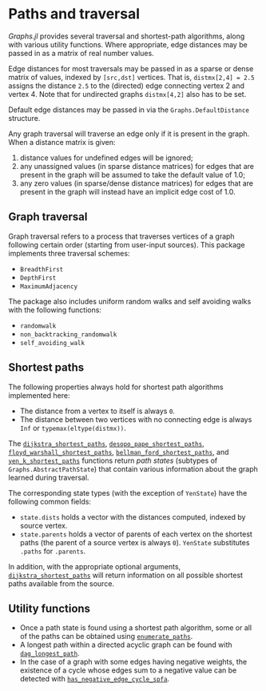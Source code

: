 # Paths and traversal

_Graphs.jl_ provides several traversal and shortest-path algorithms, along with various utility functions. Where appropriate, edge distances may be passed in as a matrix of real number values.

Edge distances for most traversals may be passed in as a sparse or dense matrix of values, indexed by `[src,dst]` vertices. That is, `distmx[2,4] = 2.5` assigns the distance `2.5` to the (directed) edge connecting vertex 2 and vertex 4. Note that for undirected graphs `distmx[4,2]` also has to be set.

Default edge distances may be passed in via the `Graphs.DefaultDistance` structure.

Any graph traversal will traverse an edge only if it is present in the graph. When a distance matrix is given:

1. distance values for undefined edges will be ignored;
2. any unassigned values (in sparse distance matrices) for edges that are present in the graph will be assumed to take the default value of 1.0;
3. any zero values (in sparse/dense distance matrices) for edges that are present in the graph will instead have an implicit edge cost of 1.0.

## Graph traversal

Graph traversal refers to a process that traverses vertices of a graph following certain order (starting from user-input sources). This package implements three traversal schemes:

- `BreadthFirst`
- `DepthFirst`
- `MaximumAdjacency`

The package also includes uniform random walks and self avoiding walks with the following functions:

- `randomwalk`
- `non_backtracking_randomwalk`
- `self_avoiding_walk`

## Shortest paths

The following properties always hold for shortest path algorithms implemented here:

- The distance from a vertex to itself is always `0`.
- The distance between two vertices with no connecting edge is always `Inf` or `typemax(eltype(distmx))`.

The [`dijkstra_shortest_paths`](@ref), [`desopo_pape_shortest_paths`](@ref), [`floyd_warshall_shortest_paths`](@ref), [`bellman_ford_shortest_paths`](@ref), and [`yen_k_shortest_paths`](@ref) functions return _path states_ (subtypes of `Graphs.AbstractPathState`) that contain various information about the graph learned during traversal.

The corresponding state types (with the exception of `YenState`) have the following common fields:

- `state.dists` holds a vector with the distances computed, indexed by source vertex.
- `state.parents` holds a vector of parents of each vertex on the shortest paths (the parent of a source vertex is always `0`). `YenState` substitutes `.paths` for `.parents`.

In addition, with the appropriate optional arguments, [`dijkstra_shortest_paths`](@ref) will return information on all possible shortest paths available from the source.

## Utility functions

- Once a path state is found using a shortest path algorithm, some or all of the paths can be obtained using [`enumerate_paths`](@ref).
- A longest path within a directed acyclic graph can be found with [`dag_longest_path`](@ref).
- In the case of a graph with some edges having negative weights, the existence of a cycle whose edges sum to a negative value can be detected with [`has_negative_edge_cycle_spfa`](@ref).
